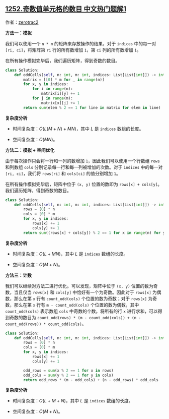 ## [1252.奇数值单元格的数目 中文热门题解1](https://leetcode.cn/problems/cells-with-odd-values-in-a-matrix/solutions/100000/ti-jie-1252-qi-shu-zhi-dan-yuan-ge-de-shu-mu-by-ze)

作者：[zerotrac2](https://leetcode.cn/u/zerotrac2)

**方法一：模拟**

我们可以使用一个 `n * m` 的矩阵来存放操作的结果，对于 `indices` 中的每一对 `[ri, ci]`，将矩阵第 `ri` 行的所有数增加 `1`，第 `ci` 列的所有数增加 `1`。

在所有操作模拟完毕后，我们遍历矩阵，得到奇数的数目。

```Python [sol1]
class Solution:
    def oddCells(self, n: int, m: int, indices: List[List[int]]) -> int:
        matrix = [[0] * m for _ in range(n)]
        for x, y in indices:
            for i in range(n):
                matrix[i][y] += 1
            for j in range(m):
                matrix[x][j] += 1
        return sum(elem % 2 == 1 for line in matrix for elem in line)
```

**复杂度分析**

- 时间复杂度：$O(L(M + N) + MN)$，其中 $L$ 是 `indices` 数组的长度。

- 空间复杂度：$O(MN)$。

**方法二：模拟 + 空间优化**

由于每次操作只会将一行和一列的数增加 `1`，因此我们可以使用一个行数组 `rows` 和列数组 `cols` 分别记录每一行和每一列被增加的次数。对于 `indices` 中的每一对 `[ri, ci]`，我们将 `rows[ri]` 和 `cols[ci]` 的值分别增加 `1`。

在所有操作模拟完毕后，矩阵中位于 `(x, y)` 位置的数即为 `rows[x] + cols[y]`。我们遍历矩阵，得到奇数的数目。

```Python [sol2]
class Solution:
    def oddCells(self, n: int, m: int, indices: List[List[int]]) -> int:
        rows = [0] * n
        cols = [0] * m
        for x, y in indices:
            rows[x] += 1
            cols[y] += 1
        return sum((rows[x] + cols[y]) % 2 == 1 for x in range(n) for y in range(m))
```

**复杂度分析**

- 时间复杂度：$O(L + MN)$，其中 $L$ 是 `indices` 数组的长度。

- 空间复杂度：$O(M + N)$。

**方法三：计数**

我们可以继续对方法二进行优化。可以发现，矩阵中位于 `(x, y)` 位置的数为奇数，当且仅当 `rows[x]` 和 `cols[y]` 中恰好有一个为奇数。因此对于 `rows[x]` 为偶数，那么在第 `x` 行有 `count_odd(cols)` 个位置的数为奇数；对于 `rows[x]` 为奇数，那么在第 `x` 行有 `m - count_odd(cols)` 个位置的数为偶数，其中 `count_odd(cols)` 表示数组 `cols` 中奇数的个数。将所有的行 `x` 进行求和，可以得到奇数的数目为 `count_odd(rows) * (m - count_odd(cols)) + (n - count_odd(rows)) * count_odd(cols)`。

```Python [sol3]
class Solution:
    def oddCells(self, n: int, m: int, indices: List[List[int]]) -> int:
        rows = [0] * n
        cols = [0] * m
        for x, y in indices:
            rows[x] += 1
            cols[y] += 1

        odd_rows = sum(x % 2 == 1 for x in rows)
        odd_cols = sum(y % 2 == 1 for y in cols)
        return odd_rows * (m - odd_cols) + (n - odd_rows) * odd_cols
```

**复杂度分析**

- 时间复杂度：$O(L + M + N)$，其中 $L$ 是 `indices` 数组的长度。

- 空间复杂度：$O(M + N)$。
